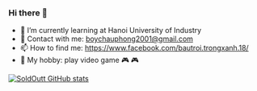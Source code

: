 ### Hi there 👋

- 🌱 I’m currently learning at Hanoi University of Industry
- 💬 Contact with me:  boychauphong2001@gmail.com
- 📫 How to find me: https://www.facebook.com/bautroi.trongxanh.18/
- :guitar: My hobby: play video game :video_game: :video_game: 

 [![SoldOutt GitHub stats](https://github-readme-stats.vercel.app/api?username=SoldOutt&theme=cobalt)](https://github.com/SoldOutt)

